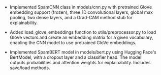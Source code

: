 - Implemented SpamCNN class in models/cnn.py with pretrained GloVe embedding support (frozen), three 1D convolutional layers, global max pooling, two dense layers, and a Grad-CAM method stub for explainability.
- Added load_glove_embeddings function to utils/preprocessor.py to load GloVe vectors and create an embedding matrix for a given vocabulary, enabling the CNN model to use pretrained GloVe embeddings.

- Implemented SpamBERT model in models/bert.py using Hugging Face's BertModel, with a dropout layer and a classifier head. The model outputs probabilities and attention weights for explainability. Includes save/load methods.
